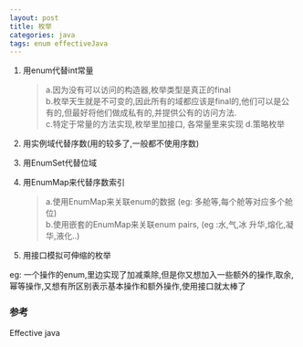 ```yaml
---
layout: post
title: 枚举
categories: java
tags: enum effectiveJava
---
```


1.  用enum代替int常量

    >   a.因为没有可以访问的构造器,枚举类型是真正的final    
    >   b.枚举天生就是不可变的,因此所有的域都应该是final的,他们可以是公有的,但最好将他们做成私有的,并提供公有的访问方法.  
    >   c.特定于常量的方法实现,枚举里加接口, 各常量里来实现
    >   d.策略枚举

4.  用实例域代替序数(用的较多了,一般都不使用序数)

5.  用EnumSet代替位域

6.  用EnumMap来代替序数索引
    
    >   a.使用EnumMap来关联enum的数据 (eg: 多舱等,每个舱等对应多个舱位)     
    >   b.使用嵌套的EnumMap来关联enum pairs, (eg :水,气,冰  升华,熔化,凝华,液化..)

7.  用接口模拟可伸缩的枚举

eg: 一个操作的enum,里边实现了加减乘除,但是你又想加入一些额外的操作,取余,幂等操作,又想有所区别表示基本操作和额外操作,使用接口就太棒了


### 参考

Effective java
